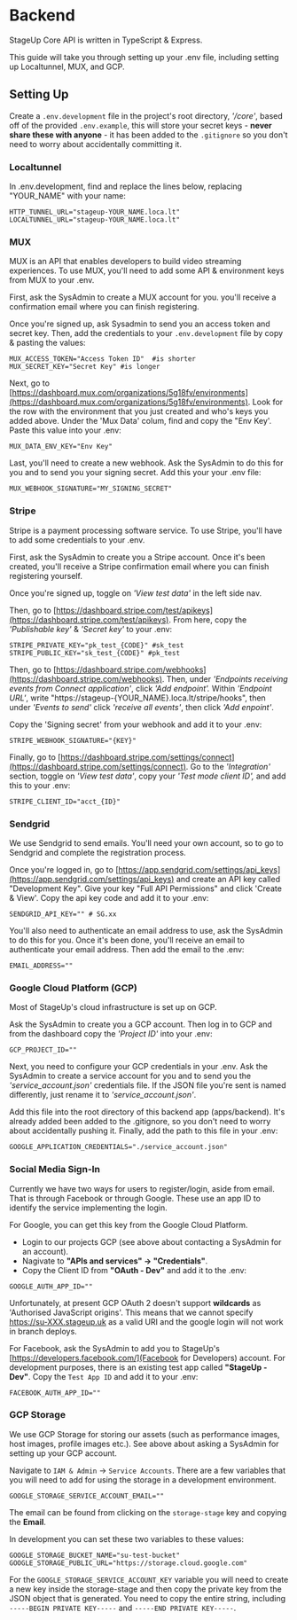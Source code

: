 # **Backend**

StageUp Core API is written in TypeScript & Express.

This guide will take you through setting up your .env file, including setting up Localtunnel, MUX, and GCP.

## **Setting Up**

Create a `.env.development` file in the project's root directory, _'/core'_, based off of the provided `.env.example`, this will store your secret keys - **never share these with anyone** - it has been added to the `.gitignore` so you don't need to worry about accidentally committing it.

### Localtunnel

In .env.development, find and replace the lines below, replacing "YOUR_NAME" with your name:

```
HTTP_TUNNEL_URL="stageup-YOUR_NAME.loca.lt"
LOCALTUNNEL_URL="stageup-YOUR_NAME.loca.lt"
```

### **MUX**

MUX is an API that enables developers to build video streaming experiences. To use MUX, you'll need to add some API & environment keys from MUX to your .env.

First, ask the SysAdmin to create a MUX account for you. you'll receive a confirmation email where you can finish registering.

Once you're signed up, ask Sysadmin to send you an access token and secret key. Then, add the credentials to your `.env.development` file by copy & pasting the values:

```
MUX_ACCESS_TOKEN="Access Token ID"  #is shorter
MUX_SECRET_KEY="Secret Key" #is longer
```

Next, go to [https://dashboard.mux.com/organizations/5g18fv/environments](https://dashboard.mux.com/organizations/5g18fv/environments). Look for the row with the environment that you just created and who's keys you added above. Under the 'Mux Data' colum, find and copy the "Env Key'. Paste this value into your .env:

```
MUX_DATA_ENV_KEY="Env Key"
```

Last, you'll need to create a new webhook. Ask the SysAdmin to do this for you and to send you your signing secret. Add this your your .env file:

```
MUX_WEBHOOK_SIGNATURE="MY_SIGNING_SECRET"
```

### Stripe

Stripe is a payment processing software service. To use Stripe, you'll have to add some credentials to your .env.

First, ask the SysAdmin to create you a Stripe account. Once it's been created, you'll receive a Stripe confirmation email where you can finish registering yourself.

Once you're signed up, toggle on _'View test data'_ in the left side nav.

Then, go to [https://dashboard.stripe.com/test/apikeys](https://dashboard.stripe.com/test/apikeys). From here, copy the _'Publishable key'_ & _'Secret key'_ to your .env:

```
STRIPE_PRIVATE_KEY="pk_test_{CODE}" #sk_test
STRIPE_PUBLIC_KEY="sk_test_{CODE}" #pk_test
```

Then, go to [https://dashboard.stripe.com/webhooks](https://dashboard.stripe.com/webhooks). Then, under _'Endpoints receiving events from Connect application'_, click _'Add endpoint'._ Within _'Endpoint URL'_, write "https://stageup-{YOUR_NAME}.loca.lt/stripe/hooks", then under _'Events to send'_ click _'receive all events'_, then click _'Add enpoint'_.

Copy the 'Signing secret' from your webhook and add it to your .env:

```
STRIPE_WEBHOOK_SIGNATURE="{KEY}"
```

Finally, go to [https://dashboard.stripe.com/settings/connect](https://dashboard.stripe.com/settings/connect). Go to the _'Integration'_ section, toggle on _'View test data'_, copy your _'Test mode client ID',_ and add this to your .env:

```
STRIPE_CLIENT_ID="acct_{ID}"
```

### Sendgrid

We use Sendgrid to send emails. You'll need your own account, so to go to Sendgrid and complete the registration process.

Once you're logged in, go to [https://app.sendgrid.com/settings/api_keys](https://app.sendgrid.com/settings/api_keys) and create an API key called "Development Key". Give your key "Full API Permissions" and click 'Create & View'. Copy the api key code and add it to your .env:

```
SENDGRID_API_KEY="" # SG.xx
```

You'll also need to authenticate an email address to use, ask the SysAdmin to do this for you. Once it's been done, you'll receive an email to authenticate your email address. Then add the email to the .env:

```
EMAIL_ADDRESS=""
```

### Google Cloud Platform (GCP)

Most of StageUp's cloud infrastructure is set up on GCP.

Ask the SysAdmin to create you a GCP account. Then log in to GCP and from the dashboard copy the _'Project ID'_ into your .env:

```
GCP_PROJECT_ID=""
```

Next, you need to configure your GCP credentials in your .env. Ask the SysAdmin to create a service account for you and to send you the _'service_account.json'_ credentials file. If the JSON file you're sent is named differently, just rename it to _'service_account.json'_.

Add this file into the root directory of this backend app (apps/backend). It's already added been added to the .gitignore, so you don't need to worry about accidentally pushing it. Finally, add the path to this file in your .env:

```
GOOGLE_APPLICATION_CREDENTIALS="./service_account.json"
```

### Social Media Sign-In

Currently we have two ways for users to register/login, aside from email. That is through Facebook or through Google. These use an app ID to identify the service implementing the login.

For Google, you can get this key from the Google Cloud Platform.

- Login to our projects GCP (see above about contacting a SysAdmin for an account).
- Nagivate to **"APIs and services" -> "Credentials"**.
- Copy the Client ID from **"OAuth - Dev"** and add it to the .env:

```
GOOGLE_AUTH_APP_ID=""
```

Unfortunately, at present GCP OAuth 2 doesn't support **wildcards** as 'Authorised JavaScript origins'. This means that we cannot specify https://su-XXX.stageup.uk as a valid URI and the google login will not work in branch deploys.

For Facebook, ask the SysAdmin to add you to StageUp's [https://developers.facebook.com/](Facebook for Developers) account. For development purposes, there is an existing test app called **"StageUp - Dev"**. Copy the `Test App ID` and add it to your .env:

```
FACEBOOK_AUTH_APP_ID=""
```

### GCP Storage

We use GCP Storage for storing our assets (such as performance images, host images, profile images etc.). See above about asking a SysAdmin for setting up your GCP account.

Navigate to `IAM & Admin` -> `Service Accounts`. There are a few variables that you will need to add for using the storage in a development environment.

```
GOOGLE_STORAGE_SERVICE_ACCOUNT_EMAIL=""
```

The email can be found from clicking on the `storage-stage` key and copying the **Email**.

In development you can set these two variables to these values:

```
GOOGLE_STORAGE_BUCKET_NAME="su-test-bucket"
GOOGLE_STORAGE_PUBLIC_URL="https://storage.cloud.google.com"
```

For the `GOOGLE_STORAGE_SERVICE_ACCOUNT_KEY` variable you will need to create a new key inside the storage-stage and then copy the private key from the JSON object that is generated. You need to copy the entire string, including `-----BEGIN PRIVATE KEY-----` and `-----END PRIVATE KEY-----`.

